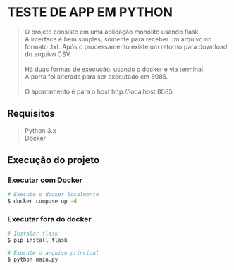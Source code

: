 # TESTE DE APP EM PYTHON
> O projeto consiste em uma aplicação monólito usando flask. <br />
> A interface é bem simples, somente para receber um arquivo no formato .txt.
> Após o processamento existe um retorno para download do arquivo CSV.
<br /><br />
> Há duas formas de execução: usando o docker e via terminal.<br />
> A porta foi alterada para ser executado em 8085.
<br /><br />
> O apontamento é para o host http://localhost:8085

## Requisitos

> Python 3.x<br />
> Docker

## Execução do projeto

### Executar com Docker

```bash
# Execute o docker localmente 
$ docker compose up -d
```

### Executar fora do docker

```bash
# Instalar flask
$ pip install flask

# Execute o arquivo principal
$ python main.py
```